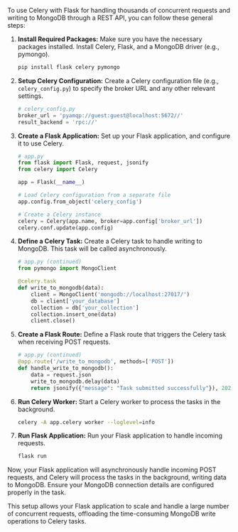 To use Celery with Flask for handling thousands of concurrent requests and writing to MongoDB through a REST API, you can follow these general steps:

1. **Install Required Packages:**
   Make sure you have the necessary packages installed. Install Celery, Flask, and a MongoDB driver (e.g., pymongo).

   ```bash
   pip install flask celery pymongo
   ```

2. **Setup Celery Configuration:**
   Create a Celery configuration file (e.g., `celery_config.py`) to specify the broker URL and any other relevant settings.

   ```python
   # celery_config.py
   broker_url = 'pyamqp://guest:guest@localhost:5672//'
   result_backend = 'rpc://'
   ```

3. **Create a Flask Application:**
   Set up your Flask application, and configure it to use Celery.

   ```python
   # app.py
   from flask import Flask, request, jsonify
   from celery import Celery

   app = Flask(__name__)

   # Load Celery configuration from a separate file
   app.config.from_object('celery_config')

   # Create a Celery instance
   celery = Celery(app.name, broker=app.config['broker_url'])
   celery.conf.update(app.config)
   ```

4. **Define a Celery Task:**
   Create a Celery task to handle writing to MongoDB. This task will be called asynchronously.

   ```python
   # app.py (continued)
   from pymongo import MongoClient

   @celery.task
   def write_to_mongodb(data):
       client = MongoClient('mongodb://localhost:27017/')
       db = client['your_database']
       collection = db['your_collection']
       collection.insert_one(data)
       client.close()
   ```

5. **Create a Flask Route:**
   Define a Flask route that triggers the Celery task when receiving POST requests.

   ```python
   # app.py (continued)
   @app.route('/write_to_mongodb', methods=['POST'])
   def handle_write_to_mongodb():
       data = request.json
       write_to_mongodb.delay(data)
       return jsonify({"message": "Task submitted successfully"}), 202
   ```

6. **Run Celery Worker:**
   Start a Celery worker to process the tasks in the background.

   ```bash
   celery -A app.celery worker --loglevel=info
   ```

7. **Run Flask Application:**
   Run your Flask application to handle incoming requests.

   ```bash
   flask run
   ```

Now, your Flask application will asynchronously handle incoming POST requests, and Celery will process the tasks in the background, writing data to MongoDB. Ensure your MongoDB connection details are configured properly in the task.

This setup allows your Flask application to scale and handle a large number of concurrent requests, offloading the time-consuming MongoDB write operations to Celery tasks.

